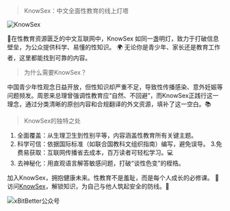 > KnowSex：中文全面性教育的线上灯塔 

![KnowSex](https://github.com/user-attachments/assets/7e20c061-a3f2-4441-b8be-23628a933bd6)

🌟​​在性教育资源匮乏的中文互联网中，KnowSex 如同一盏明灯，致力于打破信息壁垒，为公众提供科学、易懂的性知识。
🌍 无论你是青少年、家长还是教育工作者，这里都能找到可靠的内容。

> 为什么需要KnowSex？​​

中国青少年性观念日益开放，但性知识却严重不足，导致性传播感染、意外妊娠等问题频发。周恩来总理曾强调性教育应“自然、不回避”，而KnowSex正践行这一理念，通过分类清晰的原创内容和合规翻译的外文资源，填补了这一空白。📚 ​​

> KnowSex的独特之处​​
1. ​​全面覆盖​​：从生理卫生到性别平等，内容涵盖性教育所有关键主题。
2. ​​科学可信​​：依据国际标准（如联合国教科文组织指南）编写，避免误导。 3. ​​免费易获取​​：互联网传播省去成本，百万读者可轻松学习。💻
4. ​​去神秘化​​：用直观语言解答敏感问题，打破“谈性色变”的桎梏。

加入KnowSex，拥抱健康未来​​。性教育不是羞耻，而是每个人成长的必修课。
🔗 访问[KnowSex](https://knowsex.net/)，解锁知识，为自己与他人筑起安全的防线。💪

![xBitBetter公众号](https://goohugo.github.io/xbitbetter.png "xBitBetter公众号")
